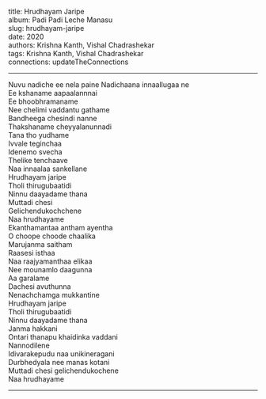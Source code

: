 title: Hrudhayam Jaripe  
album: Padi Padi Leche Manasu  
slug: hrudhayam-jaripe  
date: 2020  
authors: Krishna Kanth, Vishal Chadrashekar  
tags: Krishna Kanth, Vishal Chadrashekar  
connections: updateTheConnections  

------------

Nuvu nadiche ee nela paine Nadichaana innaallugaa ne  
Ee kshaname aapaalannnai  
Ee bhoobhramaname  
Nee chelimi vaddantu gathame  
Bandheega chesindi nanne  
Thakshaname cheyyalanunnadi  
Tana tho yudhame  
Ivvale teginchaa  
Idenemo svecha  
Thelike tenchaave  
Naa innaalaa sankellane  
Hrudhayam jaripe  
Tholi thirugubaatidi  
Ninnu daayadame thana  
Muttadi chesi  
Gelichendukochchene  
Naa hrudhayame  
Ekanthamantaa antham ayentha  
O choope choode chaalika  
Marujanma saitham  
Raasesi isthaa  
Naa raajyamanthaa elikaa  
Nee mounamlo daagunna  
Aa garalame  
Dachesi avuthunna  
Nenachchamga mukkantine  
Hrudhayam jaripe  
Tholi thirugubaatidi  
Ninnu daayadame thana  
Janma hakkani  
Ontari thanapu khaidinka vaddani  
Nannodilene  
Idivarakepudu naa unikineragani  
Durbhedyala nee manas kotani  
Muttadi chesi gelichendukochene  
Naa hrudhayame  


------------
